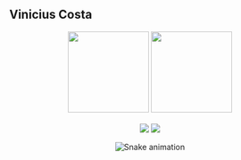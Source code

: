## Vinicius Costa

<div align="center">
  <img height="145em" src="https://github-readme-stats.vercel.app/api?username=viniciustvf&show_icons=true&theme=tokyonight&include_all_commits=true&count_private=true&hide=stars,issues"/>
  <img height="145em" src="https://github-readme-stats.vercel.app/api/top-langs/?username=viniciustvf&layout=compact&langs_count=7&theme=tokyonight"/>
<div>
	<br>
	  <a target="_blank"><img src="https://img.shields.io/badge/java-%23ED8B00.svg?style=for-the-badge&logo=java&logoColor=white" target="_blank"></a>
	  <a target="_blank"><img src="https://img.shields.io/badge/postgres-%23316192.svg?style=for-the-badge&logo=postgresql&logoColor=white" target="_blank"></a>
	  <link rel="stylesheet" href="https://cdn.jsdelivr.net/gh/devicons/devicon@v2.15.1/devicon.min.css">
	</a>
</div>

<div> 
 
  ![Snake animation](https://github.com/viniciustvf/viniciustvf/blob/output/github-contribution-grid-snake.svg)

</div>
